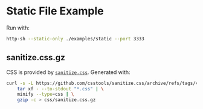 # Static File Example

Run with:

```bash
http-sh --static-only ./examples/static --port 3333
```

## sanitize.css.gz

CSS is provided by [`sanitize.css`](https://csstools.github.io/sanitize.css/).
Generated with:

```bash
curl -s -L https://github.com/csstools/sanitize.css/archive/refs/tags/v13.0.0.tar.gz | \
    tar xf - --to-stdout "*.css" | \
    minify --type=css | \
    gzip -c > css/sanitize.css.gz
```


